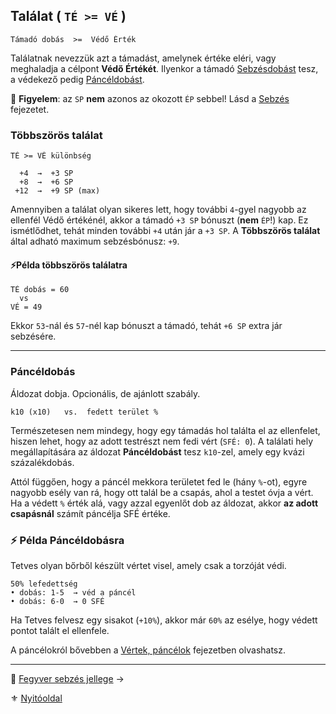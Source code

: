 ## Találat ( `TÉ >= VÉ` )

```
Támadó dobás  >=  Védő Érték
```

Találatnak nevezzük azt a támadást, amelynek értéke eléri, vagy meghaladja a célpont **Védő Értékét**. Ilyenkor a támadó [Sebzésdobást](064_02_06_sebzes.md) tesz, a védekező pedig [Páncéldobást](#p%C3%A1nc%C3%A9ldob%C3%A1s-tal%C3%A1lat-helye).

🔆 **Figyelem**: az `SP` **nem** azonos az okozott `ÉP` sebbel! Lásd a [Sebzés](064_02_06_sebzes.md) fejezetet.

### Többszörös találat

```
TÉ >= VÉ különbség

  +4  →  +3 SP
  +8  →  +6 SP
 +12  →  +9 SP (max)
```

Amennyiben a találat olyan sikeres lett, hogy további `4`-gyel nagyobb az ellenfél Védő értékénél, akkor a támadó `+3 SP` bónuszt (**nem** `ÉP`!) kap. Ez ismétlődhet, tehát minden további `+4` után jár a `+3 SP`. A **Többszörös találat** által adható maximum sebzésbónusz: `+9`.

#### ⚡Példa többszörös találatra

```
TÉ dobás = 60
  vs
VÉ = 49
```

Ekkor `53`-nál és `57`-nél kap bónuszt a támadó, tehát `+6 SP` extra jár sebzésére.

---
### Páncéldobás

Áldozat dobja. Opcionális, de ajánlott szabály.

```
k10 (x10)   vs.  fedett terület %
```

Természetesen nem mindegy, hogy egy támadás hol találta el az ellenfelet, hiszen lehet, hogy az adott testrészt nem fedi vért (`SFÉ: 0`). A találati hely megállapítására az áldozat **Páncéldobást** tesz `k10`-zel, amely egy kvázi százalékdobás.

Attól függően, hogy a páncél mekkora területet fed le (hány `%`-ot), egyre nagyobb esély van rá, hogy ott talál be a csapás, ahol a testet óvja a vért. Ha a védett `%` érték alá, vagy azzal egyenlőt dob az áldozat, akkor **az adott csapásnál** számít páncélja SFÉ értéke.

### ⚡ Példa Páncéldobásra

Tetves olyan bőrből készült vértet visel, amely csak a torzóját védi.

```
50% lefedettség
• dobás: 1-5  → véd a páncél
• dobás: 6-0  → 0 SFÉ
```

Ha Tetves felvesz egy sisakot (`+10%`), akkor már `60%` az esélye, hogy védett pontot talált el ellenfele.

A páncélokról bővebben a [Vértek, páncélok](069_00_vertek_pancelok.md) fejezetben olvashatsz.

---

🔗 [Fegyver sebzés jellege](064_02_05_fegyver_sebzes_jellege.md) →

⚜️ [Nyitóoldal](start.md#6-harcrendszer-%EF%B8%8F)

